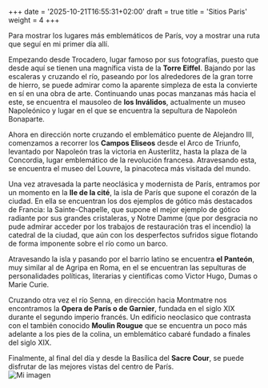 +++
date = '2025-10-21T16:55:31+02:00'
draft = true
title = 'Sitios Paris'
weight = 4
+++

Para mostrar los lugares más emblemáticos de París, voy a mostrar una ruta que seguí en mi primer día allí.

Empezando desde Trocadero, lugar famoso por sus fotografías, puesto que desde aquí se tienen una magnífica vista de la **Torre Eiffel**. Bajando por las escaleras y cruzando el río, paseando por los alrededores de la gran torre de hierro, se puede admirar como la aparente simpleza de esta la convierte en sí en una obra de arte. Continuando unas pocas manzanas más hacia el este, se encuentra el mausoleo de **los Inválidos**, actualmente un museo Napoleónico y lugar en el que se encuentra la sepultura de Napoleón Bonaparte. 

Ahora en dirección norte cruzando el emblemático puente de Alejandro III, comenzamos a recorrer los **Campos Eliseos** desde el Arco de Triunfo, levantado por Napoleón tras la victoria en Austerlitz, hasta la plaza de la Concordia, lugar emblemático de la revolución francesa. Atravesando esta, se encuentra el museo del Louvre, la pinacoteca más visitada del mundo.

Una vez atravesada la parte neoclásica y modernista de París, entramos por un momento en la **Ile de la cité**, la isla de París que supone el corazón de la ciudad. En ella se encuentran los dos ejemplos de gótico más destacados de Francia: la Sainte-Chapelle, que supone el mejor ejemplo de gótico radiante por sus grandes cristaleras, y Notre Damme (que por desgracia no pude admirar acceder  por los trabajos de restauración tras el incendio) la catedral de la ciudad, que aún con los desperfectos sufridos sigue flotando de forma imponente sobre el río como un barco.

Atravesando la isla y pasando por el barrio latino se encuentra **el Panteón**, muy similar al de Agripa en Roma, en el se encuentran las sepulturas de personalidades políticas, literarias y cientificas como Victor Hugo, Dumas o Marie Curie.

Cruzando otra vez el río Senna, en dirección hacia Montmatre nos encontramos la **Opera de París o de Garnier**, fundada en el siglo XIX durante el segundo imperio francés. Un edificio neoclasico que contrasta con el también conocido **Moulin Rougue** que se encuentra un poco más adelante a los pies de la colina, un emblemático cabaré fundado a finales del siglo XIX. 

Finalmente, al final del día y desde la Basílica del **Sacre Cour**, se puede disfrutar de las mejores vistas del centro de París.  
![Mi imagen](/images/foto1.jpg)         
